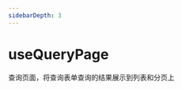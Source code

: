 ```yaml
---
sidebarDepth: 3
---
```

# useQueryPage
查询页面，将查询表单查询的结果展示到列表和分页上

<ExampleDoc>
<ComposeUseQueryPage>
</ComposeUseQueryPage>
<template #code>

<<< @/examples/compose/useQueryPage.js

</template>
</ExampleDoc>
